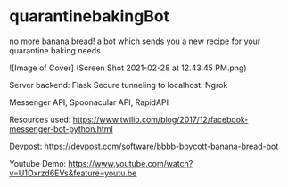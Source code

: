 # quarantinebakingBot
no more banana bread! a bot which sends you a new recipe for your quarantine baking needs


![Image of Cover]
(Screen Shot 2021-02-28 at 12.43.45 PM.png)


Server backend: Flask
Secure tunneling to localhost: Ngrok

Messenger API, Spoonacular API, RapidAPI

Resources used: 
https://www.twilio.com/blog/2017/12/facebook-messenger-bot-python.html

Devpost:
https://devpost.com/software/bbbb-boycott-banana-bread-bot

Youtube Demo:
https://www.youtube.com/watch?v=U1Oxrzd6EVs&feature=youtu.be

